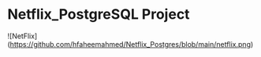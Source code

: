 # Netflix_PostgreSQL Project
![NetFlix] (https://github.com/hfaheemahmed/Netflix_Postgres/blob/main/netflix.png)
